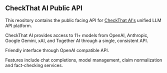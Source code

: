 ## CheckThat AI Public API
This reository contains the public facing API for <a href='https://checkthat-ai.com' target="_blank" rel="noopener noreferrer">CheckThat AI's</a> unified LLM API platform. 

CheckThat AI provides access to 11+ models from OpenAI, Anthropic, Google Gemini, xAI, and Together AI through a single, consistent API. 

Friendly interface through OpenAI compatible API.

Features include chat completions, model management, claim normalization and fact-checking services.
